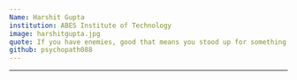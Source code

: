```yaml
---
Name: Harshit Gupta
institution: ABES Institute of Technology
image: harshitgupta.jpg 
quote: If you have enemies, good that means you stood up for something.
github: psychopath088
---
```

---

